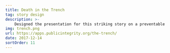 ```yaml
---
title: Death in the Trench
tag: story design
description: >-
    Designed the presentation for this striking story on a preventable death and what it says about workplace safety enforcement.
img: trench.png
url: https://apps.publicintegrity.org/the-trench/
date: 2017-12-14
sortOrder: 11
---
```


